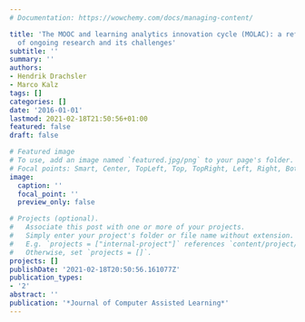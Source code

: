 ```yaml
---
# Documentation: https://wowchemy.com/docs/managing-content/

title: 'The MOOC and learning analytics innovation cycle (MOLAC): a reflective summary
  of ongoing research and its challenges'
subtitle: ''
summary: ''
authors:
- Hendrik Drachsler
- Marco Kalz
tags: []
categories: []
date: '2016-01-01'
lastmod: 2021-02-18T21:50:56+01:00
featured: false
draft: false

# Featured image
# To use, add an image named `featured.jpg/png` to your page's folder.
# Focal points: Smart, Center, TopLeft, Top, TopRight, Left, Right, BottomLeft, Bottom, BottomRight.
image:
  caption: ''
  focal_point: ''
  preview_only: false

# Projects (optional).
#   Associate this post with one or more of your projects.
#   Simply enter your project's folder or file name without extension.
#   E.g. `projects = ["internal-project"]` references `content/project/deep-learning/index.md`.
#   Otherwise, set `projects = []`.
projects: []
publishDate: '2021-02-18T20:50:56.161077Z'
publication_types:
- '2'
abstract: ''
publication: '*Journal of Computer Assisted Learning*'
---
```


